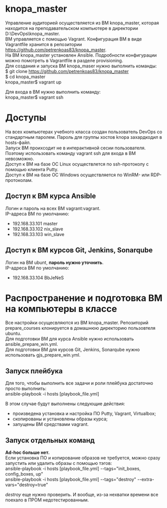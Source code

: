 # knopa_master

Управление аудиторией осуществляется из ВМ knopa_master, которая находится на преподавательском компьютере в директории D:\DevOps\knopa_master.  
ВМ управляется с помощью Vagrant. Конфигурация ВМ в виде Vagrantfile хранится в репозитории https://github.com/petrenkoas83/knopa_master.  
На ВМ knopa_master установлен Ansible. Подробности конфигурации можно помотреть в Vagrantfile в разделе provisioning.  
Для создания и запуска ВМ knopa_maser нужно выполнить команды:  
    $ git clone https://github.com/petrenkoas83/knopa_master  
    $ cd knopa_master  
    knopa_master$ vagrant up  

Для входа в ВМ нужно выполнить команду:  
    knopa_master$ vagrant ssh  
  
# Доступы

На всех компьютерах учебного класса создан пользователь DevOps со стандартным паролем. Пароль для группы хостов knopa захардкодил в hosts-файл.  
Запуск ВМ проихсодит не в интерактивной сесии пользователя. Поэтому использовать команду vagrant ssh для входа в ВМ невозможно.  
Доступ к ВМ на базе ОС Linux осуществлется по ssh-протоколу с помощью клиента Putty.  
Доступ к ВМ на базе ОС Windows осуществляется по WinRM- или RDP- протоколам.  

## Доступ к ВМ курса Ansible

Логин и пароль на всех ВМ vagrant:vagrant.  
IP-адреса ВМ по умолчанию:
* 192.168.33.101 master
* 192.168.33.102 nix_slave 
* 192.168.33.103 win_slave

## Доступ к ВМ курсов Git, Jenkins, Sonarqube

Логин на ВМ ubunt, **пароль нужно уточнить**.  
IP-адреса ВМ по умолчанию:
* 192.168.33.104 BbJeNeS

# Распространение и подготовка ВМ на компьютеры в классе

Все настройки осущесвляются из ВМ knopa_master. Репозиторий prepare_courses клонируется в домашнюю директорию пользовтеля ubuntu.  
Для подготовки ВМ для курса Ansible нужно использовать ansible_prepare_win.yml.  
Для подготовки ВМ для курсов Git, Jenkins, Sonarqube нужно использовать gjs_prepare_win.yml.  

## Запуск плейбука
Для того, чтобы выполнить все задачи и роли плейбука достаточно просто выполнить:  
    ansible-playbook -i hosts [playbook_file.yml]  

В этом случае будут выполнены следующие действия:
* произведена установка и настройка ПО Putty, Vagrant, Virtualbox;
* скопированы и установлены образы курса;
* запущены ВМ средствами vagrant.

## Запуск отдельных команд

**Ad-hoc больше нет.**  
Если установка ПО и копирование образов не требуется, можно сразу запустить или удалить образы с помощью тэгов:  
    ansible-playbook -i hosts [playbook_file.yml] --tags="init_boxes, config_boxes, up"  
    ansible-playbook -i hosts [playbook_file.yml] --tags="destroy" --extra-vars="destroy=true"  

*destroy* еще нужно проверить. И вообще, из-за нехватки времени все поехало в ПРОМ недотестированным.  
 
